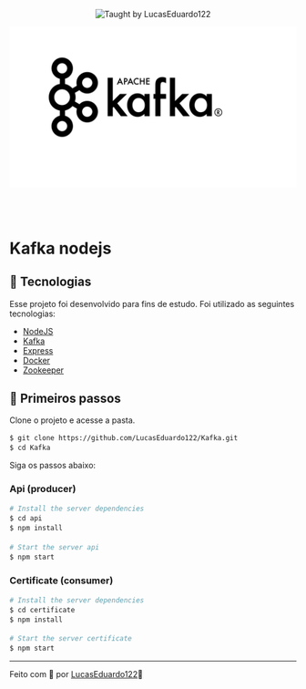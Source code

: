 <p align="center">
  <img src="https://img.shields.io/static/v1?label=Taught%20by&message=LucasEduardo122&color=white&labelColor=8257E5" alt="Taught by LucasEduardo122">
</p>

![](./.github/cover.jpg)

<br>
<br>

# Kafka nodejs

## 🧪 Tecnologias

Esse projeto foi desenvolvido para fins de estudo. Foi utilizado as seguintes tecnologias:

- [NodeJS](https://nodejs.org/)
- [Kafka](https://kafka.apache.org/)
- [Express](https://www.expressjs.com/pt-br/)
- [Docker](https://www.docker.com)
- [Zookeeper](https://zookeeper.apache.org)

## 🚀 Primeiros passos

Clone o projeto e acesse a pasta.

```bash
$ git clone https://github.com/LucasEduardo122/Kafka.git
$ cd Kafka
```

Siga os passos abaixo:

### Api (producer)

```bash
# Install the server dependencies
$ cd api
$ npm install

# Start the server api
$ npm start
```

### Certificate (consumer)

```bash
# Install the server dependencies
$ cd certificate
$ npm install

# Start the server certificate
$ npm start
```
---

Feito com 💜 por [LucasEduardo122](https://github.com/LucasEduardo122)👋